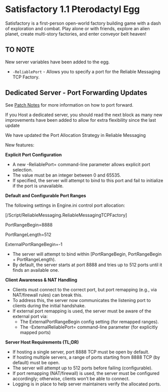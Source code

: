 # Satisfactory 1.1 Pterodactyl Egg

Satisfactory is a first-person open-world factory building game with a dash of exploration and combat. Play alone or with friends, explore an alien planet, create multi-story factories, and enter conveyor belt heaven!

## TO NOTE
New server variables have been added to the egg.
* `-ReliablePort` - Allows you to specify a port for the Reliable Messaging TCP Factory.


## Dedicated Server - Port Forwarding Updates
See [Patch Notes](https://questions.satisfactorygame.com/post/68484d076b7c57319638344f) for more information on how to port forward.

If you Host a dedicated server, you should read the next block as many new improvements have been added to allow for extra flexibility since the last update

We have updated the Port Allocation Strategy in Reliable Messaging

New features:

**Explicit Port Configuration**

* A new -ReliablePort= command-line parameter allows explicit port selection.
* The value must be an integer between 0 and 65535.
* If specified, the server will attempt to bind to this port and fail to initialize if the port is unavailable.



**Default and Configurable Port Ranges**

The following settings in Engine.ini control port allocation:

[/Script/ReliableMessaging.ReliableMessagingTCPFactory]

PortRangeBegin=8888

PortRangeLength=512

ExternalPortRangeBegin=-1



* The server will attempt to bind within [PortRangeBegin, PortRangeBegin + PortRangeLength).
* By default, the server starts at port 8888 and tries up to 512 ports until it finds an available one.


**Client Awareness & NAT Handling**

* Clients must connect to the correct port, but port remapping (e.g., via NAT/firewall rules) can break this.
* To address this, the server now communicates the listening port to clients during the initial handshake.
* If external port remapping is used, the server must be aware of the external port via:
  * The ExternalPortRangeBegin config setting (for remapped ranges).
  * The -ExternalReliablePort= command-line parameter (for explicitly mapped ports)


**Server Host Requirements (TL;DR)**

* If hosting a single server, port 8888 TCP must be open by default.
* If hosting multiple servers, a range of ports starting from 8888 TCP (by default) must be open.
* The server will attempt up to 512 ports before failing (configurable).
* If port remapping (NAT/firewall) is used, the server must be configured accordingly; otherwise, clients won’t be able to connect.
* Logging is in place to help server maintainers verify the allocated ports.
